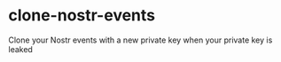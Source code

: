# clone-nostr-events
Clone your Nostr events with a new private key when your private key is leaked
